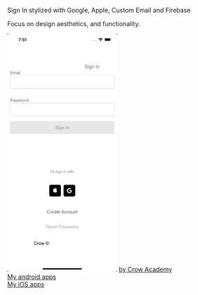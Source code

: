 <p>Sign In stylized with Google, Apple, Custom Email and Firebase</p>
<p>Focus on design aesthetics, and functionality.</p>
<img src="https://github.com/pabloappsofpi/StylizediOSSignIn/blob/master/images/Image.png" width="250px" />
<a href="https://crow.academy">by Crow Academy</a>
<br><a href="https://play.google.com/store/apps/developer?id=Crow+Academy"> My android apps</a>
<br><a href="https://apps.apple.com/us/developer/pablo-fabre/id1510674094">My iOS apps</a>

